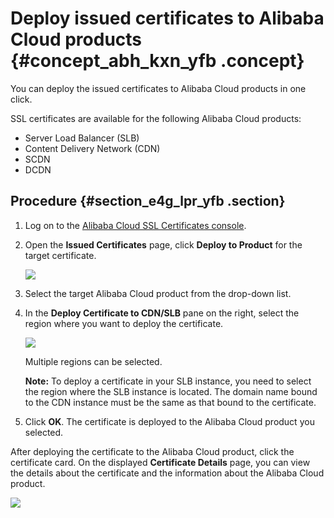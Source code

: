 # Deploy issued certificates to Alibaba Cloud products {#concept_abh_kxn_yfb .concept}

You can deploy the issued certificates to Alibaba Cloud products in one click.

SSL certificates are available for the following Alibaba Cloud products:

-   Server Load Balancer \(SLB\)
-   Content Delivery Network \(CDN\)
-   SCDN
-   DCDN

## Procedure {#section_e4g_lpr_yfb .section}

1.  Log on to the [Alibaba Cloud SSL Certificates console](https://yundunnext.console.aliyun.com/?p=casnext#/overview/cn-hangzhou).
2.  Open the **Issued Certificates** page, click **Deploy to Product** for the target certificate.

    ![](http://static-aliyun-doc.oss-cn-hangzhou.aliyuncs.com/assets/img/65315/155548094933411_en-US.png)

3.  Select the target Alibaba Cloud product from the drop-down list.
4.  In the **Deploy Certificate to CDN/SLB** pane on the right, select the region where you want to deploy the certificate.

    ![](http://static-aliyun-doc.oss-cn-hangzhou.aliyuncs.com/assets/img/65315/155548094933414_en-US.png)

    Multiple regions can be selected.

    **Note:** To deploy a certificate in your SLB instance, you need to select the region where the SLB instance is located. The domain name bound to the CDN instance must be the same as that bound to the certificate.

5.  Click **OK**. The certificate is deployed to the Alibaba Cloud product you selected.

After deploying the certificate to the Alibaba Cloud product, click the certificate card. On the displayed **Certificate Details** page, you can view the details about the certificate and the information about the Alibaba Cloud product.

![](http://static-aliyun-doc.oss-cn-hangzhou.aliyuncs.com/assets/img/65315/155548095033415_en-US.png)

